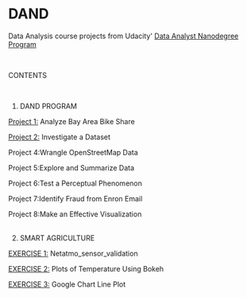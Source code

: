 # DAND
Data Analysis course projects from Udacity' [Data Analyst Nanodegree Program](https://www.udacity.com/course/data-analyst-nanodegree--nd002)

<br />

 CONTENTS <br />
 
 <br />

 1. DAND PROGRAM <br />

[Project 1:](https://github.com/DenisDPR/DAND/blob/master/Bay_Area_Bike_Share_Analysis.ipynb) Analyze Bay Area Bike Share <br />

[Project 2:](https://github.com/DenisDPR/DAND/blob/master/Titanic_Data_Analysis%5BConflict%5D.ipynb) Investigate a Dataset <br />

Project 4:Wrangle OpenStreetMap Data  <br />

Project 5:Explore and Summarize Data <br />

Project 6:Test a Perceptual Phenomenon  <br />

Project 7:Identify Fraud from Enron Email  <br />

Project 8:Make an Effective Visualization <br />
<br />

 2. SMART AGRICULTURE <br />
 
 [EXERCISE 1:](https://github.com/DenisDPR/DAND/blob/master/Netatmo_sensor_validation.ipynb) Netatmo_sensor_validation <br />
 
 [EXERCISE 2:](https://github.com/DenisDPR/DAND/blob/master/MIKAMI_NCC.ipynb) Plots of Temperature Using Bokeh <br />
 
 [EXERCISE 3:](https://github.com/DenisDPR/DAND/blob/master/index_cool.html) Google Chart Line Plot  <br />
